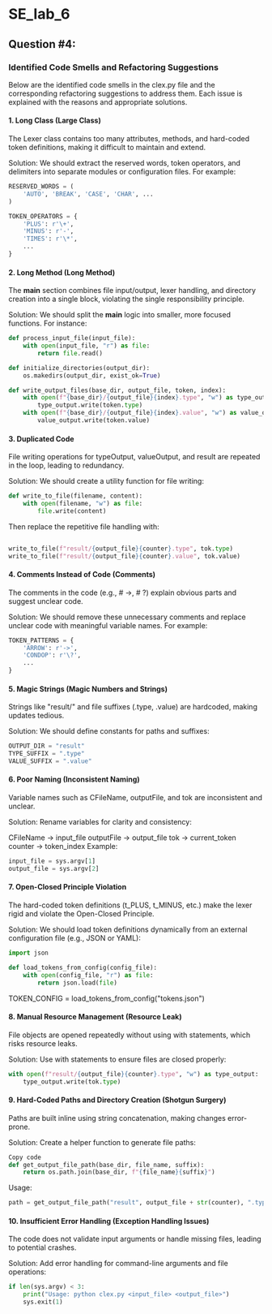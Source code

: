 # SE_lab_6

## Question #4:

### Identified Code Smells and Refactoring Suggestions

Below are the identified code smells in the clex.py file and the corresponding refactoring suggestions to address them. Each issue is explained with the reasons and appropriate solutions.

#### 1. Long Class (Large Class)

The Lexer class contains too many attributes, methods, and hard-coded token definitions, making it difficult to maintain and extend.

Solution:
We should extract the reserved words, token operators, and delimiters into separate modules or configuration files. For example:

```python
RESERVED_WORDS = (
    'AUTO', 'BREAK', 'CASE', 'CHAR', ...
)

TOKEN_OPERATORS = {
    'PLUS': r'\+',
    'MINUS': r'-',
    'TIMES': r'\*',
    ...
}
```

#### 2. Long Method (Long Method)

The **main** section combines file input/output, lexer handling, and directory creation into a single block, violating the single responsibility principle.

Solution:
We should split the **main** logic into smaller, more focused functions. For instance:

```python
def process_input_file(input_file):
    with open(input_file, "r") as file:
        return file.read()

def initialize_directories(output_dir):
    os.makedirs(output_dir, exist_ok=True)

def write_output_files(base_dir, output_file, token, index):
    with open(f"{base_dir}/{output_file}{index}.type", "w") as type_output:
        type_output.write(token.type)
    with open(f"{base_dir}/{output_file}{index}.value", "w") as value_output:
        value_output.write(token.value)

```

#### 3. Duplicated Code

File writing operations for typeOutput, valueOutput, and result are repeated in the loop, leading to redundancy.

Solution:
We should create a utility function for file writing:

```python
def write_to_file(filename, content):
    with open(filename, "w") as file:
        file.write(content)

```

Then replace the repetitive file handling with:

```python

write_to_file(f"result/{output_file}{counter}.type", tok.type)
write_to_file(f"result/{output_file}{counter}.value", tok.value)
```

#### 4. Comments Instead of Code (Comments)

The comments in the code (e.g., # ->, # ?) explain obvious parts and suggest unclear code.

Solution:
We should remove these unnecessary comments and replace unclear code with meaningful variable names. For example:

```python
TOKEN_PATTERNS = {
    'ARROW': r'->',
    'CONDOP': r'\?',
    ...
}
```

#### 5. Magic Strings (Magic Numbers and Strings)

Strings like "result/" and file suffixes (.type, .value) are hardcoded, making updates tedious.

Solution:
We should define constants for paths and suffixes:

```python
OUTPUT_DIR = "result"
TYPE_SUFFIX = ".type"
VALUE_SUFFIX = ".value"

```

#### 6. Poor Naming (Inconsistent Naming)

Variable names such as CFileName, outputFile, and tok are inconsistent and unclear.

Solution:
Rename variables for clarity and consistency:

CFileName → input_file
outputFile → output_file
tok → current_token
counter → token_index
Example:

```python
input_file = sys.argv[1]
output_file = sys.argv[2]
```

#### 7. Open-Closed Principle Violation

The hard-coded token definitions (t_PLUS, t_MINUS, etc.) make the lexer rigid and violate the Open-Closed Principle.

Solution:
We should load token definitions dynamically from an external configuration file (e.g., JSON or YAML):

```python
import json

def load_tokens_from_config(config_file):
    with open(config_file, "r") as file:
        return json.load(file)
```

TOKEN_CONFIG = load_tokens_from_config("tokens.json")

#### 8. Manual Resource Management (Resource Leak)

File objects are opened repeatedly without using with statements, which risks resource leaks.

Solution:
Use with statements to ensure files are closed properly:

```python
with open(f"result/{output_file}{counter}.type", "w") as type_output:
    type_output.write(tok.type)
```

#### 9. Hard-Coded Paths and Directory Creation (Shotgun Surgery)

Paths are built inline using string concatenation, making changes error-prone.

Solution:
Create a helper function to generate file paths:

```python
Copy code
def get_output_file_path(base_dir, file_name, suffix):
    return os.path.join(base_dir, f"{file_name}{suffix}")
```

Usage:

```python
path = get_output_file_path("result", output_file + str(counter), ".type")
```

#### 10. Insufficient Error Handling (Exception Handling Issues)

The code does not validate input arguments or handle missing files, leading to potential crashes.

Solution:
Add error handling for command-line arguments and file operations:

```python
if len(sys.argv) < 3:
    print("Usage: python clex.py <input_file> <output_file>")
    sys.exit(1)
```

